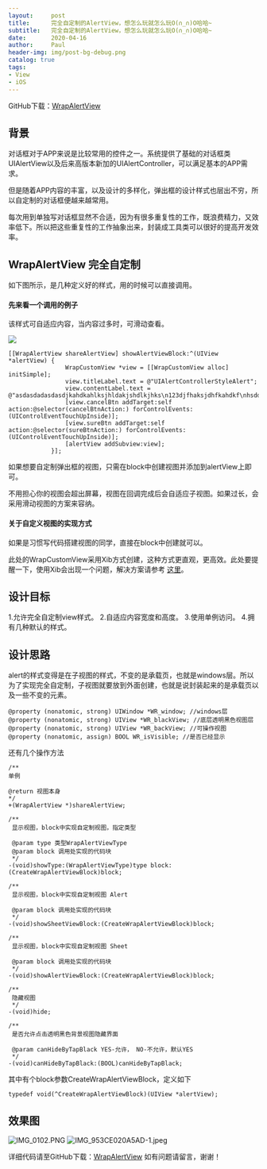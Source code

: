 ```yaml
---
layout:     post
title:      完全自定制的AlertView，想怎么玩就怎么玩O(∩_∩)O哈哈~
subtitle:   完全自定制的AlertView，想怎么玩就怎么玩O(∩_∩)O哈哈~
date:       2020-04-16
author:     Paul
header-img: img/post-bg-debug.png
catalog: true
tags:
- View
- iOS
--- 
```


GitHub下载：[WrapAlertView](https://github.com/PaulPaulBoBo/WrapAlertView)

## 背景
对话框对于APP来说是比较常用的控件之一。系统提供了基础的对话框类UIAlertView以及后来高版本新加的UIAlertController，可以满足基本的APP需求。

但是随着APP内容的丰富，以及设计的多样化，弹出框的设计样式也层出不穷，所以自定制的对话框便越来越常用。

每次用到单独写对话框显然不合适，因为有很多重复性的工作，既浪费精力，又效率低下。所以把这些重复性的工作抽象出来，封装成工具类可以很好的提高开发效率。

## WrapAlertView 完全自定制
如下图所示，是几种定义好的样式，用的时候可以直接调用。

#### 先来看一个调用的例子

该样式可自适应内容，当内容过多时，可滑动查看。

![](https://github.com/PaulPaulBoBo/docs/blob/master/img/3061217-fb84aba3b482b275.PNG)

    [[WrapAlertView shareAlertView] showAlertViewBlock:^(UIView *alertView) {
                    WrapCustomView *view = [[WrapCustomView alloc] initSimple];
                    view.titleLabel.text = @"UIAlertControllerStyleAlert";
                    view.contentLabel.text = @"asdasdadasdasdjkahdkahlksjhldakjshdlkjhks\n123djfhaksjdhfkahdkf\nhsddasdadasdasdjk456ahsdadasdasdjkahdkahlksjhldakjshdlkjhks\n123djfhaksjdhfkahdkf\nhsddasdadasdasdjk456ahsdadasdasdjkahdkahlksjhldakjshdlkjhks\n123djfhaksjdhfkahdkf\nhsddasdadasdasdjk456ahsdadasdasdjkahdkahlksjhldakjshdlkjhks\n123djfhaksjdhfkahdkf\nhsddasdadasdasdjk456ahsdadasdasdjkahdkahlksjhldakjshdlkjhks\n123djfhaksjdhfkahdkf\nhsddasdadasdasdjk456ahsdadasdasdjkahdkahlksjhldakjshdlkjhks\n123djfhaksjdhfkahdkf\nhsddasdadasdasdjk456ah\ndkahlksjhldakjshdlkjhksdjfhaksjd\nhfkahdkfhsddasdadasdasdjka\nhdkahlksjhldakjshdlkjhksdjfhaksjdhfkahdkfhsddasdadasdasdjkahdkahlksjhldakjshdlkjhksdjfhaksjdhfkahdkfhsddasdadasdasdjkahdkahlksjhldakjshdlkjhksdjfhaksjdhfkahdkfhsd000";
                    [view.cancelBtn addTarget:self action:@selector(cancelBtnAction:) forControlEvents:(UIControlEventTouchUpInside)];
                    [view.sureBtn addTarget:self action:@selector(sureBtnAction:) forControlEvents:(UIControlEventTouchUpInside)];
                    [alertView addSubview:view];
                }];
如果想要自定制弹出框的视图，只需在block中创建视图并添加到alertView上即可。

不用担心你的视图会超出屏幕，视图在回调完成后会自适应子视图。如果过长，会采用滑动视图的方案来容纳。

#### 关于自定义视图的实现方式

如果是习惯写代码搭建视图的同学，直接在block中创建就可以。

此处的WrapCustomView采用Xib方式创建，这种方式更直观，更高效。此处要提醒一下，使用Xib会出现一个问题，解决方案请参考 [这里](https://www.jianshu.com/p/36fe429757d3)。

## 设计目标

1.允许完全自定制view样式。
2.自适应内容宽度和高度。
3.使用单例访问。
4.拥有几种默认的样式。

## 设计思路
alert的样式变得是在子视图的样式，不变的是承载页，也就是windows层。所以为了实现完全自定制，子视图就要放到外面创建，也就是说封装起来的是承载页以及一些不变的元素。

    @property (nonatomic, strong) UIWindow *WR_window; //windows层
    @property (nonatomic, strong) UIView *WR_blackView; //底层透明黑色视图层
    @property (nonatomic, strong) UIView *WR_backView; //可操作视图
    @property (nonatomic, assign) BOOL WR_isVisible; //是否已经显示

还有几个操作方法

    /**
    单例

    @return 视图本身
    */
    +(WrapAlertView *)shareAlertView;
    
    /**
     显示视图，block中实现自定制视图，指定类型
    
     @param type 类型WrapAlertViewType
     @param block 调用处实现的代码块
     */
    -(void)showType:(WrapAlertViewType)type block:(CreateWrapAlertViewBlock)block;
    
    /**
     显示视图，block中实现自定制视图 Alert
    
     @param block 调用处实现的代码块
     */
    -(void)showSheetViewBlock:(CreateWrapAlertViewBlock)block;
    
    /**
     显示视图，block中实现自定制视图 Sheet
     
     @param block 调用处实现的代码块
     */
    -(void)showAlertViewBlock:(CreateWrapAlertViewBlock)block;
    
    /**
     隐藏视图
     */
    -(void)hide;
    
    /**
     是否允许点击透明黑色背景视图隐藏界面
    
     @param canHideByTapBlack YES-允许， NO-不允许，默认YES
     */
    -(void)canHideByTapBlack:(BOOL)canHideByTapBlack;


其中有个block参数CreateWrapAlertViewBlock，定义如下

    typedef void(^CreateWrapAlertViewBlock)(UIView *alertView);

## 效果图

![IMG_0102.PNG](https://upload-images.jianshu.io/upload_images/3061217-93ed88a1fedb0453.PNG?imageMogr2/auto-orient/strip%7CimageView2/2/w/1240)
![IMG_953CE020A5AD-1.jpeg](https://upload-images.jianshu.io/upload_images/3061217-b9c51e3df9ed082b.jpeg?imageMogr2/auto-orient/strip%7CimageView2/2/w/1240)

详细代码请至GitHub下载：[WrapAlertView](https://github.com/PaulPaulBoBo/WrapAlertView)
如有问题请留言，谢谢！
